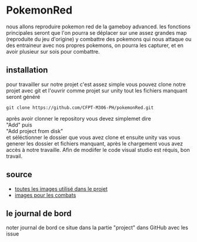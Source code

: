 # PokemonRed
nous allons reproduire pokemon red de la gameboy advanced. les fonctions principales seront que l'on pourra se déplacer sur une assez grandes map (reproduite du jeu d'origine) y combattre des pokemons qui nous attaque ou des entraineur avec nos propres pokemons, on pourra les capturer, et en avoir plusieur sur sois pour combattre.

## installation
pour travailler sur notre projet c'est assez simple vous pouvez clone notre projet avec git et l'ouvrir comme projet sur unity tout les fichiers manquant seront généré

```
git clone https://github.com/CFPT-M306-PH/pokemonRed.git
```
après avoir clonner le repository vous devez simplemet dire  
"Add" puis  
"Add project from disk"  
et séléctionner le dossier que vous avez clone et ensuite unity vas vous generer les dossier et fichiers manquant, après le chargement vous avez accès à notre travaille. Afin de modiifer le code visual studio est réquis, bon travail.

## source 
- [toutes les images utilisé dans le projet](https://www.spriters-resource.com/game_boy_advance/pokemonfireredleafgreen/ "https://www.spriters-resource.com")
- [images pour les combats](https://github.com/GameDevExperiments/Pokemon-Tutorial-Art-Assets)

## le journal de bord 
noter journal de bord ce situe dans la partie "project" dans GitHub avec les issue 

